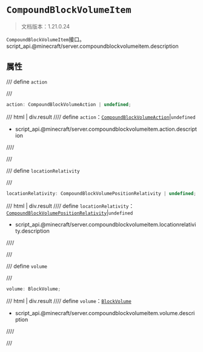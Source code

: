 # `CompoundBlockVolumeItem`

> 文档版本：1.21.0.24

`CompoundBlockVolumeItem`接口。script_api.@minecraft/server.compoundblockvolumeitem.description

## 属性

/// define
`action`


///

```js
action: CompoundBlockVolumeAction | undefined;
```

/// html | div.result
//// define
`action`：[`CompoundBlockVolumeAction`](./compoundblockvolumeaction.md)|`undefined`

- script_api.@minecraft/server.compoundblockvolumeitem.action.description


////

///


/// define
`locationRelativity`


///

```js
locationRelativity: CompoundBlockVolumePositionRelativity | undefined;
```

/// html | div.result
//// define
`locationRelativity`：[`CompoundBlockVolumePositionRelativity`](./compoundblockvolumepositionrelativity.md)|`undefined`

- script_api.@minecraft/server.compoundblockvolumeitem.locationrelativity.description


////

///


/// define
`volume`


///

```js
volume: BlockVolume;
```

/// html | div.result
//// define
`volume`：[`BlockVolume`](./blockvolume.md)

- script_api.@minecraft/server.compoundblockvolumeitem.volume.description


////

///

